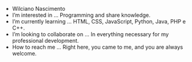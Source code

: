 -  Wilciano Nascimento
-  I’m interested in ... Programming and share knowledge.
-  I’m currently learning ... HTML, CSS, JavaScript, Python, Java, PHP e C++.
-  I’m looking to collaborate on ... In everything necessary for my professional development.
-  How to reach me ... Right here, you came to me, and you are always welcome.

<!---
wilzinho/wilzinho is a ✨ special ✨ repository because its `README.md` (this file) appears on your GitHub profile.
You can click the Preview link to take a look at your changes.
--->
